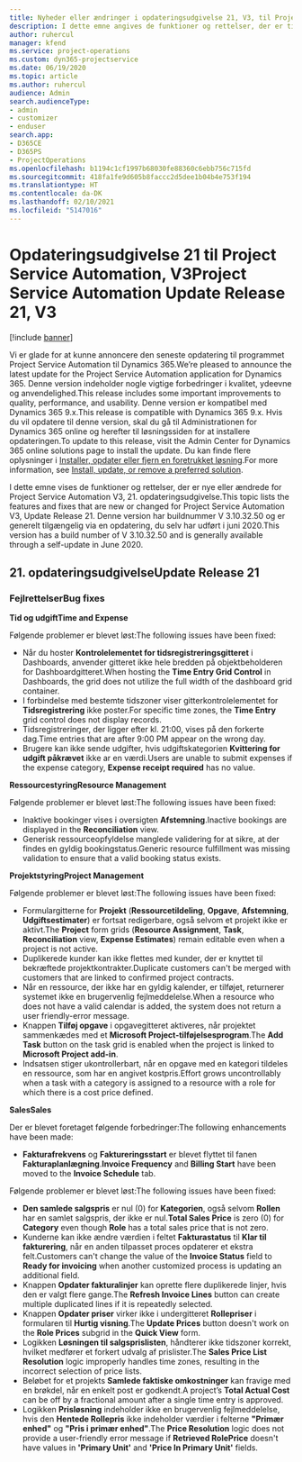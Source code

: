 ```yaml
---
title: Nyheder eller ændringer i opdateringsudgivelse 21, V3, til Project Service Automation
description: I dette emne angives de funktioner og rettelser, der er tilgængelige til Project Service Automation, opdateringsudgivelse 21, V3.
author: ruhercul
manager: kfend
ms.service: project-operations
ms.custom: dyn365-projectservice
ms.date: 06/19/2020
ms.topic: article
ms.author: ruhercul
audience: Admin
search.audienceType:
- admin
- customizer
- enduser
search.app:
- D365CE
- D365PS
- ProjectOperations
ms.openlocfilehash: b1194c1cf1997b68030fe88360c6ebb756c715fd
ms.sourcegitcommit: 418fa1fe9d605b8faccc2d5dee1b04b4e753f194
ms.translationtype: HT
ms.contentlocale: da-DK
ms.lasthandoff: 02/10/2021
ms.locfileid: "5147016"
---
```

# <a name="project-service-automation-update-release-21-v3"></a><span data-ttu-id="c9af1-103">Opdateringsudgivelse 21 til Project Service Automation, V3</span><span class="sxs-lookup"><span data-stu-id="c9af1-103">Project Service Automation Update Release 21, V3</span></span>

[!include [banner](../includes/psa-now-project-operations.md)]

<span data-ttu-id="c9af1-104">Vi er glade for at kunne annoncere den seneste opdatering til programmet Project Service Automation til Dynamics 365.</span><span class="sxs-lookup"><span data-stu-id="c9af1-104">We’re pleased to announce the latest update for the Project Service Automation application for Dynamics 365.</span></span> <span data-ttu-id="c9af1-105">Denne version indeholder nogle vigtige forbedringer i kvalitet, ydeevne og anvendelighed.</span><span class="sxs-lookup"><span data-stu-id="c9af1-105">This release includes some important improvements to quality, performance, and usability.</span></span> <span data-ttu-id="c9af1-106">Denne version er kompatibel med Dynamics 365 9.x.</span><span class="sxs-lookup"><span data-stu-id="c9af1-106">This release is compatible with Dynamics 365 9.x.</span></span> <span data-ttu-id="c9af1-107">Hvis du vil opdatere til denne version, skal du gå til Administrationen for Dynamics 365 online og herefter til løsningssiden for at installere opdateringen.</span><span class="sxs-lookup"><span data-stu-id="c9af1-107">To update to this release, visit the Admin Center for Dynamics 365 online solutions page to install the update.</span></span> <span data-ttu-id="c9af1-108">Du kan finde flere oplysninger i [Installer, opdater eller fjern en foretrukket løsning](https://docs.microsoft.com/power-platform/admin/install-remove-preferred-solution).</span><span class="sxs-lookup"><span data-stu-id="c9af1-108">For more information, see [Install, update, or remove a preferred solution](https://docs.microsoft.com/power-platform/admin/install-remove-preferred-solution).</span></span>

<span data-ttu-id="c9af1-109">I dette emne vises de funktioner og rettelser, der er nye eller ændrede for Project Service Automation V3, 21. opdateringsudgivelse.</span><span class="sxs-lookup"><span data-stu-id="c9af1-109">This topic lists the features and fixes that are new or changed for Project Service Automation V3, Update Release 21.</span></span> <span data-ttu-id="c9af1-110">Denne version har buildnummer V 3.10.32.50 og er generelt tilgængelig via en opdatering, du selv har udført i juni 2020.</span><span class="sxs-lookup"><span data-stu-id="c9af1-110">This version has a build number of V 3.10.32.50 and is generally available through a self-update in June 2020.</span></span>

## <a name="update-release-21"></a><span data-ttu-id="c9af1-111">21. opdateringsudgivelse</span><span class="sxs-lookup"><span data-stu-id="c9af1-111">Update Release 21</span></span>

### <a name="bug-fixes"></a><span data-ttu-id="c9af1-112">Fejlrettelser</span><span class="sxs-lookup"><span data-stu-id="c9af1-112">Bug fixes</span></span>

<span data-ttu-id="c9af1-113">**Tid og udgift**</span><span class="sxs-lookup"><span data-stu-id="c9af1-113">**Time and Expense**</span></span>

<span data-ttu-id="c9af1-114">Følgende problemer er blevet løst:</span><span class="sxs-lookup"><span data-stu-id="c9af1-114">The following issues have been fixed:</span></span>

- <span data-ttu-id="c9af1-115">Når du hoster **Kontrolelementet for tidsregistreringsgitteret** i Dashboards, anvender gitteret ikke hele bredden på objektbeholderen for Dashboardgitteret.</span><span class="sxs-lookup"><span data-stu-id="c9af1-115">When hosting the **Time Entry Grid Control** in Dashboards, the grid does not utilize the full width of the dashboard grid container.</span></span>
- <span data-ttu-id="c9af1-116">I forbindelse med bestemte tidszoner viser gitterkontrolelementet for **Tidsregistrering** ikke poster.</span><span class="sxs-lookup"><span data-stu-id="c9af1-116">For specific time zones, the **Time Entry** grid control does not display records.</span></span>
- <span data-ttu-id="c9af1-117">Tidsregistreringer, der ligger efter kl. 21:00, vises på den forkerte dag.</span><span class="sxs-lookup"><span data-stu-id="c9af1-117">Time entries that are after 9:00 PM appear on the wrong day.</span></span>
- <span data-ttu-id="c9af1-118">Brugere kan ikke sende udgifter, hvis udgiftskategorien **Kvittering for udgift påkrævet** ikke ar en værdi.</span><span class="sxs-lookup"><span data-stu-id="c9af1-118">Users are unable to submit expenses if the expense category, **Expense receipt required** has no value.</span></span>

<span data-ttu-id="c9af1-119">**Ressourcestyring**</span><span class="sxs-lookup"><span data-stu-id="c9af1-119">**Resource Management**</span></span>

<span data-ttu-id="c9af1-120">Følgende problemer er blevet løst:</span><span class="sxs-lookup"><span data-stu-id="c9af1-120">The following issues have been fixed:</span></span>

- <span data-ttu-id="c9af1-121">Inaktive bookinger vises i oversigten **Afstemning**.</span><span class="sxs-lookup"><span data-stu-id="c9af1-121">Inactive bookings are displayed in the **Reconciliation** view.</span></span>
- <span data-ttu-id="c9af1-122">Generisk ressourceopfyldelse manglede validering for at sikre, at der findes en gyldig bookingstatus.</span><span class="sxs-lookup"><span data-stu-id="c9af1-122">Generic resource fulfillment was missing validation to ensure that a valid booking status exists.</span></span>

<span data-ttu-id="c9af1-123">**Projektstyring**</span><span class="sxs-lookup"><span data-stu-id="c9af1-123">**Project Management**</span></span>

<span data-ttu-id="c9af1-124">Følgende problemer er blevet løst:</span><span class="sxs-lookup"><span data-stu-id="c9af1-124">The following issues have been fixed:</span></span>

- <span data-ttu-id="c9af1-125">Formulargitterne for **Projekt** (**Ressourcetildeling**, **Opgave**, **Afstemning**, **Udgiftsestimater**) er fortsat redigerbare, også selvom et projekt ikke er aktivt.</span><span class="sxs-lookup"><span data-stu-id="c9af1-125">The **Project** form grids (**Resource Assignment**, **Task**, **Reconciliation** view, **Expense Estimates**) remain editable even when a project is not active.</span></span>
- <span data-ttu-id="c9af1-126">Duplikerede kunder kan ikke flettes med kunder, der er knyttet til bekræftede projektkontrakter.</span><span class="sxs-lookup"><span data-stu-id="c9af1-126">Duplicate customers can't be merged with customers that are linked to confirmed project contracts.</span></span>
- <span data-ttu-id="c9af1-127">Når en ressource, der ikke har en gyldig kalender, er tilføjet, returnerer systemet ikke en brugervenlig fejlmeddelelse.</span><span class="sxs-lookup"><span data-stu-id="c9af1-127">When a resource who does not have a valid calendar is added, the system does not return a user friendly-error message.</span></span>
- <span data-ttu-id="c9af1-128">Knappen **Tilføj opgave** i opgavegitteret aktiveres, når projektet sammenkædes med et **Microsoft Project-tilføjelsesprogram**.</span><span class="sxs-lookup"><span data-stu-id="c9af1-128">The **Add Task** button on the task grid is enabled when the project is linked to **Microsoft Project add-in**.</span></span>
- <span data-ttu-id="c9af1-129">Indsatsen stiger ukontrollerbart, når en opgave med en kategori tildeles en ressource, som har en angivet kostpris.</span><span class="sxs-lookup"><span data-stu-id="c9af1-129">Effort grows uncontrollably when a task with a category is assigned to a resource with a role for which there is a cost price defined.</span></span>

<span data-ttu-id="c9af1-130">**Sales**</span><span class="sxs-lookup"><span data-stu-id="c9af1-130">**Sales**</span></span>

<span data-ttu-id="c9af1-131">Der er blevet foretaget følgende forbedringer:</span><span class="sxs-lookup"><span data-stu-id="c9af1-131">The following enhancements have been made:</span></span>

- <span data-ttu-id="c9af1-132">**Fakturafrekvens** og **Faktureringsstart** er blevet flyttet til fanen **Fakturaplanlægning**.</span><span class="sxs-lookup"><span data-stu-id="c9af1-132">**Invoice Frequency** and **Billing Start** have been moved to the **Invoice Schedule** tab.</span></span>

<span data-ttu-id="c9af1-133">Følgende problemer er blevet løst:</span><span class="sxs-lookup"><span data-stu-id="c9af1-133">The following issues have been fixed:</span></span>

- <span data-ttu-id="c9af1-134">**Den samlede salgspris** er nul (0) for **Kategorien**, også selvom **Rollen** har en samlet salgspris, der ikke er nul.</span><span class="sxs-lookup"><span data-stu-id="c9af1-134">**Total Sales Price** is zero (0) for **Category** even though **Role** has a total sales price that is not zero.</span></span>
- <span data-ttu-id="c9af1-135">Kunderne kan ikke ændre værdien i feltet **Fakturastatus** til **Klar til fakturering**, når en anden tilpasset proces opdaterer et ekstra felt.</span><span class="sxs-lookup"><span data-stu-id="c9af1-135">Customers can't change the value of the **Invoice Status** field to **Ready for invoicing** when another customized process is updating an additional field.</span></span>
- <span data-ttu-id="c9af1-136">Knappen **Opdater fakturalinjer** kan oprette flere duplikerede linjer, hvis den er valgt flere gange.</span><span class="sxs-lookup"><span data-stu-id="c9af1-136">The **Refresh Invoice Lines** button can create multiple duplicated lines if it is repeatedly selected.</span></span>
- <span data-ttu-id="c9af1-137">Knappen **Opdater priser** virker ikke i undergitteret **Rollepriser** i formularen til **Hurtig visning**.</span><span class="sxs-lookup"><span data-stu-id="c9af1-137">The **Update Prices** button doesn't work on the **Role Prices** subgrid in the **Quick View** form.</span></span>
- <span data-ttu-id="c9af1-138">Logikken **Løsningen til salgsprislisten**, håndterer ikke tidszoner korrekt, hvilket medfører et forkert udvalg af prislister.</span><span class="sxs-lookup"><span data-stu-id="c9af1-138">The **Sales Price List Resolution** logic improperly handles time zones, resulting in the incorrect selection of price lists.</span></span>
- <span data-ttu-id="c9af1-139">Beløbet for et projekts **Samlede faktiske omkostninger** kan fravige med en brøkdel, når en enkelt post er godkendt.</span><span class="sxs-lookup"><span data-stu-id="c9af1-139">A project’s **Total Actual Cost** can be off by a fractional amount after a single time entry is approved.</span></span>
- <span data-ttu-id="c9af1-140">Logikken **Prisløsning** indeholder ikke en brugervenlig fejlmeddelelse, hvis den **Hentede Rollepris** ikke indeholder værdier i felterne **"Primær enhed"** og **"Pris i primær enhed"**.</span><span class="sxs-lookup"><span data-stu-id="c9af1-140">The **Price Resolution** logic does not provide a user-friendly error message if **Retrieved RolePrice** doesn't have values in **'Primary Unit'** and **'Price In Primary Unit'** fields.</span></span>

